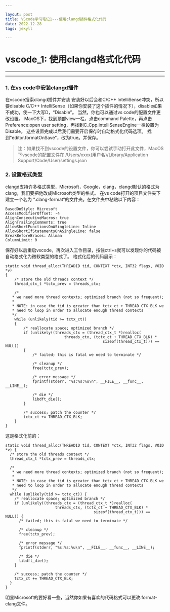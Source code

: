 ```yaml
---

layout: post
title: VScode学习笔记1---使用clangd插件格式化代码
date: 2022-12-28
tags: jekyll

---
```


# vscode_1: 使用clangd格式化代码

------



------

### 1. 在vs code中安装clangd插件
    
在vscode搜索clangd插件并安装
安装好以后会和C/C++ IntelliSense冲突，所以要disable C/C++ IntelliSense（如果你安装了这个插件的情况下），disable如果不成功，使一下大写D，“Disable”。
当然，你也可以通过vs code的配置文件更改设置。
MacOS下，找到顶部view一栏，点击command Palette，再点击Preference:open user setting，再找到C_Cpp.intelliSenseEngine一栏设置为Disable。
这些设置完成以后我们需要开启保存时自动格式化代码选项。
找到"editor.formatOnSave"，改为true。并保存。

> 注：如果找不到vscode的设置文件，你可以尝试手动打开此文件，MacOS下vscode的配置文件在 /Users/xxxx(用户名)/Library/Application Support/Code/User/settings.json

### 2. 设置格式类型
clangd支持许多格式类型，Microsoft，Google，clang，clangd默认的格式为clang，我们要把他改成Microsoft类型的格式。
在vs code打开的项目文件夹下建立一个名为 “.clang-format“的文件夹。在文件夹中粘贴以下内容：

```
BasedOnStyle: Microsoft
AccessModifierOffset: -4
AlignConsecutiveMacros: true
AlignTrailingComments: true
AllowShortFunctionsOnASingleLine: Inline
AllowShortIfStatementsOnASingleLine: false
BreakBeforeBraces: Allman
ColumnLimit: 0
```
保存好以后重启vscode，再次进入工作目录，按住ctrl+s就可以发现你的代码被自动格式化为微软类型的格式了。
格式化后的代码展示：
```
static void thread_alloc(THREADID tid, CONTEXT *ctx, INT32 flags, VOID *v)
{
    /* store the old threads context */
    thread_ctx_t *tctx_prev = threads_ctx;

    /*
   * we need more thread contexts; optimized branch (not so frequent);
   *
   * NOTE: in case the tid is greater than tctx_ct + THREAD_CTX_BLK we
   * need to loop in order to allocate enough thread contexts
   */
    while (unlikely(tid >= tctx_ct))
    {
        /* reallocate space; optimized branch */
        if (unlikely((threads_ctx = (thread_ctx_t *)realloc(
                          threads_ctx, (tctx_ct + THREAD_CTX_BLK) *
                                           sizeof(thread_ctx_t))) == NULL))
        {
            /* failed; this is fatal we need to terminate */

            /* cleanup */
            free(tctx_prev);

            /* error message */
            fprintf(stderr, "%s:%s:%u\n", __FILE__, __func__, __LINE__);

            /* die */
            libdft_die();
        }

        /* success; patch the counter */
        tctx_ct += THREAD_CTX_BLK;
    }
}
```
这是格式化前的：
```
static void thread_alloc(THREADID tid, CONTEXT *ctx, INT32 flags, VOID *v) {
  /* store the old threads context */
  thread_ctx_t *tctx_prev = threads_ctx;

  /*
   * we need more thread contexts; optimized branch (not so frequent);
   *
   * NOTE: in case the tid is greater than tctx_ct + THREAD_CTX_BLK we
   * need to loop in order to allocate enough thread contexts
   */
  while (unlikely(tid >= tctx_ct)) {
    /* reallocate space; optimized branch */
    if (unlikely((threads_ctx = (thread_ctx_t *)realloc(
                      threads_ctx, (tctx_ct + THREAD_CTX_BLK) *
                                       sizeof(thread_ctx_t))) == NULL)) {
      /* failed; this is fatal we need to terminate */

      /* cleanup */
      free(tctx_prev);

      /* error message */
      fprintf(stderr, "%s:%s:%u\n", __FILE__, __func__, __LINE__);

      /* die */
      libdft_die();
    }

    /* success; patch the counter */
    tctx_ct += THREAD_CTX_BLK;
  }
}
```
明显Microsoft的要好看一些，当然你如果有喜欢的代码格式可以更改.format-clang文件。
